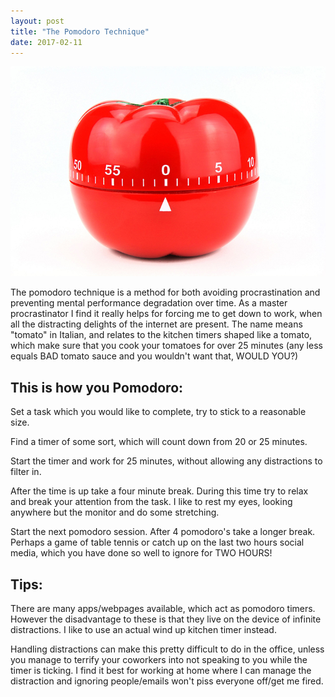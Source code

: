```yaml
---
layout: post
title: "The Pomodoro Technique"
date: 2017-02-11
---
```


![Pomodoro Timer](/assets/pomodoro.jpg)

The pomodoro technique is a method for both avoiding procrastination and preventing mental performance degradation over time. As a master procrastinator I find it really helps for forcing me to get down to work, when all the distracting delights of the internet are present. The name means "tomato" in Italian, and relates to the kitchen timers shaped like a tomato, which make sure that you cook your tomatoes for over 25 minutes (any less equals BAD tomato sauce and you wouldn't want that, WOULD YOU?)

## This is how you Pomodoro:

Set a task which you would like to complete, try to stick to a reasonable size. 

Find a timer of some sort, which will count down from 20 or 25 minutes.

Start the timer and work for 25 minutes, without allowing any distractions to filter in.

After the time is up take a four minute break. During this time try to relax and break your attention from the task. I like to rest my eyes, looking anywhere but the monitor and do some stretching.

Start the next pomodoro session. After 4 pomodoro's take a longer break. Perhaps a game of table tennis or catch up on the last two hours social media, which you have done so well to ignore for TWO HOURS!

## Tips:

There are many apps/webpages available, which act as pomodoro timers. However the disadvantage to these is that they live on the device of infinite distractions. I like to use an actual wind up kitchen timer instead.

Handling distractions can make this pretty difficult to do in the office, unless you manage to terrify your coworkers into not speaking to you while the timer is ticking. I find it best for working at home where I can manage the distraction and ignoring people/emails won't piss everyone off/get me fired.
